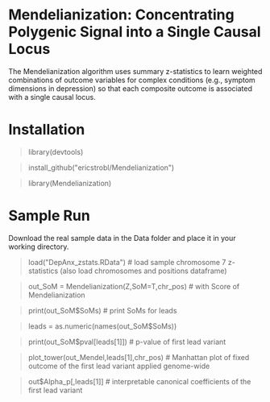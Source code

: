 # Mendelianization: Concentrating Polygenic Signal into a Single Causal Locus

The Mendelianization algorithm uses summary z-statistics to learn weighted combinations of outcome variables for complex conditions (e.g., symptom dimensions in depression) so that each composite outcome is associated with a single causal locus.

# Installation

> library(devtools)

> install_github("ericstrobl/Mendelianization")

> library(Mendelianization)

# Sample Run

Download the real sample data in the Data folder and place it in your working directory.

> load("DepAnx_zstats.RData") # load sample chromosome 7 z-statistics (also load chromosomes and positions dataframe)

> out_SoM = Mendelianization(Z,SoM=T,chr_pos) # with Score of Mendelianization

> print(out_SoM$SoMs) # print SoMs for leads

> leads = as.numeric(names(out_SoM$SoMs))

> print(out_SoM$pval[leads[1]]) # p-value of first lead variant

> plot_tower(out_Mendel,leads[1],chr_pos) # Manhattan plot of fixed outcome of the first lead variant applied genome-wide

> out$Alpha_p[,leads[1]] # interpretable canonical coefficients of the first lead variant
